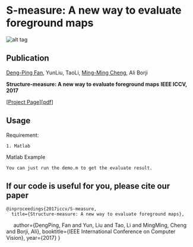 # S-measure: A new way to evaluate foreground maps

![alt tag](http://dpfan.net/wp-content/uploads/2017/07/S-measure.png)

## Publication
[Deng-Ping Fan](http://dpfan.net), YunLiu, TaoLi, [Ming-Ming Cheng](http://mmcheng.net), Ali Borji

**Structure-measure: A new way to evaluate foreground maps**  **IEEE ICCV, 2017** 

[[Project Page](http://dpfan.net)][[pdf](http://dpfan.net/)]


## Usage

Requirement:
  
    1. Matlab
    
Matlab Example
    
    You can just run the demo.m to get the evaluate result.

## If our code is useful for you, please cite our paper
    
    @inproceedings{2017iccv/S-measure,
      title={Structure-measure: A new way to evaluate foreground maps},
      author={DengPing, Fan and Yun, Liu and Tao, Li and MingMing, Cheng and Borji, Ali},
      booktitle={IEEE International Conference on Computer Vision},
      year={2017}
    }

